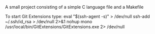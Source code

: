 A small project consisting of a simple C language file and a Makefile

To start Git Extensions type:
eval "$(ssh-agent -s)" > /dev/null
ssh-add ~/.ssh/id_rsa > /dev/null 2>&1
nohup mono /usr/local/bin/GitExtensions/GitExtensions.exe 2> /dev/null

